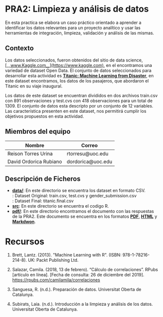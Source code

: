
# PRA2: Limpieza y análisis de datos

En esta practica se elabora un caso práctico orientado a aprender a identificar los datos relevantes para un proyecto analítico y usar las herramientas de integración, limpieza, validación y análisis de las mismas. 

## Contexto

Los datos seleccionados, fueron obtenidos del sitio de data science, [__www.Kaggle.com__](https://www.kaggle.com), en el encontramos una variedad de dataset Open Data. El conjunto de datos seleccionados para desarrollar esta actividad es [__Titanic: Machine Learning from Disaster__](https://www.kaggle.com/c/titanic), en este dataset encontramos, los datos de los pasajeros, que abordaron el Titanic en su viaje inaugural.

Los datos de este dataset se encuentran divididos en dos archivos train.csv con 891 observaciones y test.cvs con 418 observaciones para un total de 1309. El conjunto de datos esta descripto por un conjunto de 12 variables. Las característica presenten en este dataset, nos permitirá cumplir los objetivos propuestos en esta actividad. 

## Miembros del equipo

|  Nombre |   Correo |
|---|---|
| Reison Torres Urina |  rtorresu\@uoc.edu  |
| David Ordorica Rubiano |  dordorica\@uoc.edu  |
 

## Descripción de Ficheros

* __[data/](https://github.com/reison-torres/PRAC2_cleanandanalysis/tree/master/datos)__: En este directorio se encuentra los dataset en formato CSV.  
  : Dataset Original: train.csv, test.cvs y gender_submission.csv  
  : Dataset Final: titanic.final.csv
* __[src](https://github.com/reison-torres/PRAC2_cleanandanalysis/tree/master/src)__: En este directorio se encuentra el codigo R.
* __[pdf/](https://github.com/reison-torres/webscraping/tree/master/pdf/)__: En este directorio encontramos el documento con las respuestas de la PRA2. Este documento se encuentra en los formatos __[PDF](https://github.com/reison-torres/PRAC2_cleanandanalysis/tree/master/pdf/respuestas.pdf)__, __[HTML](https://github.com/reison-torres/PRAC2_cleanandanalysis/tree/master/pdf/respuestas.html)__ y __[Markdwon](https://github.com/reison-torres/PRAC2_cleanandanalysis/tree/master/pdf/respuestas.Rmd)__.

# Recursos

1. Brett, Lantz. (2013). "Machine Learning with R". (ISBN: 978-1-78216-214-8). UK: Packt Publishing Ltd.

2. Salazar, Camila. (2018, 13 de febrero). “Cálculo de correlaciones”. RPubs [artículo en línea]. [Fecha de consulta: 26 de diciembre del 2019]. <https://rpubs.com/camilamila/correlaciones>

3. Sanguesa, R. (n.d.). Preparación de datos. Universitat Oberta de Catalunya.

4. Subirats, Laia. (n.d.). Introducción a la limpieza y análisis de los datos. Universitat Oberta de Catalunya.
